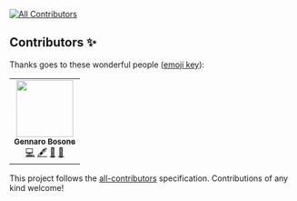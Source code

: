 
<!-- ALL-CONTRIBUTORS-BADGE:START - Do not remove or modify this section -->
[![All Contributors](https://img.shields.io/badge/all_contributors-1-orange.svg?style=flat-square)](#contributors-)
<!-- ALL-CONTRIBUTORS-BADGE:END -->
## Contributors ✨

Thanks goes to these wonderful people ([emoji key](https://allcontributors.org/docs/en/emoji-key)):

<!-- ALL-CONTRIBUTORS-LIST:START - Do not remove or modify this section -->
<!-- prettier-ignore-start -->
<!-- markdownlint-disable -->
<table>
  <tr>
    <td align="center"><a href="https://www.desidus.it/"><img src="https://avatars0.githubusercontent.com/u/6159598?v=4?s=100" width="100px;" alt=""/><br /><sub><b>Gennaro Bosone</b></sub></a><br /><a href="https://github.com/GiovanniCardamone/giovannicardamone.github.io/commits?author=genbs" title="Code">💻</a> <a href="#content-genbs" title="Content">🖋</a> <a href="#design-genbs" title="Design">🎨</a> <a href="#ideas-genbs" title="Ideas, Planning, & Feedback">🤔</a></td>
  </tr>
</table>

<!-- markdownlint-restore -->
<!-- prettier-ignore-end -->
<!-- ALL-CONTRIBUTORS-LIST:END -->

This project follows the [all-contributors](https://github.com/all-contributors/all-contributors) specification. Contributions of any kind welcome!